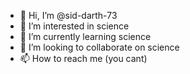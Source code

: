 - 👋 Hi, I’m @sid-darth-73
- 👀 I’m interested in science
- 🌱 I’m currently learning science
- 💞️ I’m looking to collaborate on science
- 📫 How to reach me (you cant)

<!---
sid-darth-73/sid-darth-73 is a ✨ special ✨ repository because its `README.md` (this file) appears on your GitHub profile.
You can click the Preview link to take a look at your changes.
--->
